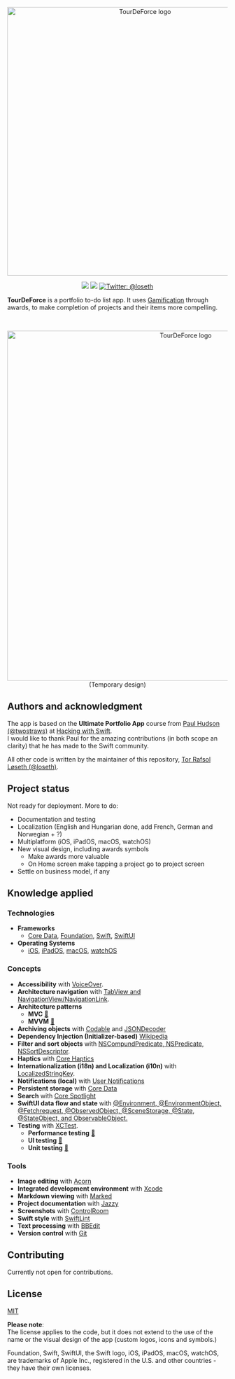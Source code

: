 <p align="center">
    <img src="https://www.infovital.no/tourdeforce/logo.png" alt="TourDeForce logo" width="614" maxHeight="171" />
</p>

<p align="center">
    <img src="https://img.shields.io/badge/iOS-14.0+-blue.svg" />
    <img src="https://img.shields.io/badge/Swift-5.0-brightgreen.svg" />
    <a href="https://twitter.com/loseth">
        <img src="https://img.shields.io/badge/Contact-@loseth-lightgrey.svg?style=flat" alt="Twitter: @loseth" />
    </a>
</p>

**TourDeForce** is a portfolio to-do list app.
It uses [Gamification](https://en.wikipedia.org/wiki/Gamification) through awards, to make completion of projects and their items more compelling. 

<br>

<p align="center">
    <img src="https://www.infovital.no/tourdeforce/promo.png" alt="TourDeForce logo" width="800" maxHeight="171" />
    (Temporary design)
</p>

## Authors and acknowledgment
The app is based on the **Ultimate Portfolio App** course from [Paul Hudson (@twostraws)](https://twitter.com/twostraws) at [Hacking with Swift](https://www.hackingwithswift.com/).  
I would like to thank Paul for the amazing contributions (in both scope an clarity) that he has made to the Swift community.

All other code is written by the maintainer of this repository, [Tor Rafsol Løseth (@loseth)](https://twitter.com/loseth).

## Project status
Not ready for deployment. More to do:

- Documentation and testing
- Localization (English and Hungarian done, add French, German and Norwegian + ?)
- Multiplatform (iOS, iPadOS, macOS, watchOS)
- New visual design, including awards symbols
	- Make awards more valuable
	- On Home screen make tapping a project go to project screen
- Settle on business model, if any	

## Knowledge applied

### Technologies

- **Frameworks**
	- [Core Data](https://developer.apple.com/documentation/coredata), [Foundation](https://developer.apple.com/documentation/foundation), [Swift](https://developer.apple.com/documentation/swift/), [SwiftUI](https://developer.apple.com/documentation/swiftui)
- **Operating Systems**
	- [iOS](https://developer.apple.com/ios/), [iPadOS](https://developer.apple.com/ipados/), [macOS](https://developer.apple.com/macos/), [watchOS](https://developer.apple.com/watchos/)

### Concepts

- **Accessibility** with [VoiceOver](https://www.apple.com/accessibility/vision/).
- **Architecture navigation** with [TabView and NavigationView/NavigationLink](https://developer.apple.com/documentation/swiftui/view-layout-and-presentation).
- **Architecture patterns**
	- **MVC** [:link:](https://en.wikipedia.org/wiki/Model%E2%80%93view%E2%80%93controller)
	- **MVVM** [:link:](https://en.wikipedia.org/wiki/Model%E2%80%93view%E2%80%93viewmodel)
- **Archiving objects** with [Codable](https://developer.apple.com/documentation/swift/codable) and [JSONDecoder](https://developer.apple.com/documentation/foundation/jsondecoder)
- **Dependency Injection (Initializer-based)** [Wikipedia](https://en.wikipedia.org/wiki/Dependency_injection)  
- **Filter and sort objects** with [NSCompundPredicate, NSPredicate, NSSortDescriptor](https://developer.apple.com/documentation/foundation/filters_and_sorting).
- **Haptics** with [Core Haptics](https://developer.apple.com/documentation/corehaptics)
- **Internationalization (i18n) and Localization (i10n)** with [LocalizedStringKey](https://developer.apple.com/documentation/xcode/localization).
- **Notifications (local)** with [User Notifications](https://developer.apple.com/documentation/usernotifications)
- **Persistent storage** with [Core Data](https://developer.apple.com/documentation/coredata)
- **Search** with [Core Spotlight](https://developer.apple.com/documentation/corespotlight/)
- **SwiftUI data flow and state** with [@Environment, @EnvironmentObject, @Fetchrequest, @ObservedObject, @SceneStorage, @State, @StateObject, and ObservableObject.](https://developer.apple.com/documentation/swiftui/state-and-data-flow)
- **Testing**  with [XCTest](https://developer.apple.com/documentation/xctest).
	- **Performance testing** [:link:](https://en.wikipedia.org/wiki/Software_performance_testing)
	- **UI testing** [:link:](https://en.wikipedia.org/wiki/Graphical_user_interface_testing)
	- **Unit testing** [:link:](https://en.wikipedia.org/wiki/Unit_testing)


### Tools

- **Image editing** with [Acorn](https://flyingmeat.com/acorn/)
- **Integrated development environment** with [Xcode](https://developer.apple.com/xcode/)
- **Markdown viewing** with [Marked](https://marked2app.com/)
- **Project documentation** with [Jazzy](https://github.com/realm/jazzy)
- **Screenshots** with [ControlRoom](https://github.com/twostraws/ControlRoom)
- **Swift style** with [SwiftLint](https://github.com/realm/SwiftLint)
- **Text processing** with [BBEdit](https://www.barebones.com/products/bbedit/)
- **Version control** with [Git](https://git-scm.com/)

## Contributing
Currently not open for contributions.

## License
[MIT](https://choosealicense.com/licenses/mit/)

**Please note**:  
The license applies to the code, but it does not extend to the use of the name or the visual design of the app (custom logos, icons and symbols.)  

Foundation, Swift, SwiftUI, the Swift logo, iOS, iPadOS, macOS, watchOS, are trademarks of Apple Inc., registered in the U.S. and other countries - they have their own licenses.
